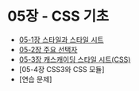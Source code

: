 # 05장 - CSS 기초

- [05-1장 스타일과 스타일 시트](style.md)
- [05-2장 주요 선택자](select.md)
- [05-3장 캐스캐이딩 스타일 시트(CSS)](cascading.md)
- [05-4장 CSS3와 CSS 모듈]
- [연습 문제]